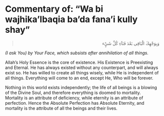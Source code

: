 Commentary of: “Wa bi wajhika’lbaqia ba’da fana’i kully shay”
=============================================================

<blockquote dir="rtl">
  <p>
وَبِوَجْهِكَ الْبَاقِى بَعْدَ فَنَآءِ كُلِّ شَيٍْء
  </p>
</blockquote>

*(I ask You) by Your Face, which subsists after annihilation of all
things.*

Allah’s Holy Essence is the core of existence. His Existence is
Preexisting and Eternal. He has always existed without any counterpart,
and will always exist so. He has willed to create all things wisely,
while He is independent of all things. Everything will come to an end,
except He, Who will be forever.

Nothing in this world exists independently; the life of all beings is a
blowing of the Divine Soul, and therefore everything is doomed to
mortality. Mortality is an attribute of deficiency, while eternity is an
attribute of perfection. Hence the Absolute Perfection has Absolute
Eternity, and mortality is the attribute of all the beings and their
lives.


